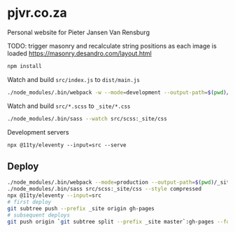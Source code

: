 # pjvr.co.za

Personal website for Pieter Jansen Van Rensburg

TODO:
trigger masonry and recalculate string positions as each image is loaded
https://masonry.desandro.com/layout.html

```bash
npm install
```

Watch and build `src/index.js` to `dist/main.js`

```bash
./node_modules/.bin/webpack -w --mode=development --output-path=$(pwd)/_site/
```

Watch and build `src/*.scss` to `_site/*.css`

```bash
./node_modules/.bin/sass --watch src/scss:_site/css
```

Development servers

```
npx @11ty/eleventy --input=src --serve
```

## Deploy

```sh
./node_modules/.bin/webpack --mode=production --output-path=$(pwd)/_site/
./node_modules/.bin/sass src/scss:_site/css --style compressed
npx @11ty/eleventy --input=src
# first deploy
git subtree push --prefix _site origin gh-pages
# subsequent deploys
git push origin `git subtree split --prefix _site master`:gh-pages --force
```

